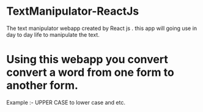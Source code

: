 # TextManipulator-ReactJs

The text manipulator webapp created by React js .
this app will going use in day to day life to manipulate the text.

# Using this webapp you convert convert a word from one form to  another form.
Example :- UPPER CASE to lower case and etc.
